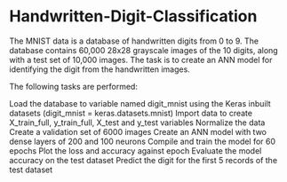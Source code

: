 # Handwritten-Digit-Classification
The MNIST data is a database of handwritten digits from 0 to 9. The database contains 60,000 28x28 grayscale images of the 10 digits, along with a test set of 10,000 images. The task is to create an ANN model for identifying the digit from the handwritten images.

The following tasks are performed:

Load the database to variable named digit_mnist using the Keras inbuilt datasets (digit_mnist = keras.datasets.mnist)
Import data to create X_train_full, y_train_full, X_test and y_test variables
Normalize the data
Create a validation set of 6000 images
Create an ANN model with two dense layers of 200 and 100 neurons
Compile and train the model for 60 epochs
Plot the loss and accuracy against epoch
Evaluate the model accuracy on the test dataset
Predict the digit for the first 5 records of the test dataset
